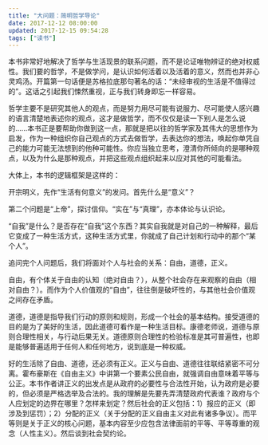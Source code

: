 ```yaml
---
title: "大问题：简明哲学导论"
date: 2017-12-12 08:00:00
updated: 2017-12-15 09:54:28
tags: ["读书"]
---
```

本书非常好地解决了哲学与生活现景的联系问题，而不是论证唯物辨证的绝对权威性。我们要的哲学，不是做学问，是认识如何活着以及活着的意义，然而也并非心灵鸡汤。开篇第一句话便是苏格拉底那句著名的话：“未经审视的生活是不值得过的”。这话之引起我们悚然重视，正与我们转身即忘一样容易。  
  
哲学主要不是研究其他人的观点，而是努力用尽可能有说服力、尽可能使人感兴趣的语言清楚地表述你的观点，这才是做哲学，而不仅仅是读一下别人是怎么说的……本书正是要帮助你做到这一点，那就是把以往的哲学家及其伟大的思想作为启发，作为一种组织你自己观点的方式去做哲学，去表达你的想法，唤起你单凭自己的能力可能无法想到的他种可能性。你应当独立思考，澄清你所倾向的是哪种观点，以及为什么是那种观点，并把这些观点组织起来以应对其他的可能看法。  
  
大体上，本书的逻辑框架是这样的：
  
开宗明义，先作“生活有何意义”的发问。首先什么是“意义”？
  
第二个问题是“上帝”，探讨信仰。“实在”与“真理”，亦本体论与认识论。
  
“自我”是什么？是否存在“自我”这个东西？其实自我就是对自己的一种解释，最后它变成了一种生活方式，这种生活方式里，你就成了自己计划和行动中的那个“某个人”。
  
追问完个人问题后，我们将面对个人与社会的关系：自由，道德，正义。
  
自由，有个体关于自由的认知（绝对自由？），从整个社会存在来观察的自由（相对自由？）。而作为个人价值观的“自由”，往往倒是破坏性的，与其他社会价值观之间存在矛盾。
  
道德，道德是指导我们行动的原则和规则，形成一个社会的基本结构。接受道德的目的是为了美好的生活，因此道德可看作是一种生活目标。康德老师说，道德与原则合理性相关，与行动后果无关。道德原则合理性的检验标准是其可普遍性，也即是能够普遍适用于任何人和任何地方，说到底是一种权威。
  
好的生活除了自由、道德，还必须有正义。正义与自由、道德往往联结紧密不可分离。霍布豪斯在《自由主义》中讲第一个要素公民自由，就强调自由意味着平等与公正。本书作者讲正义的出发点是从政府的必要性与合法性开始，认为政府是必要的，但必须是严格选举及合法的。我的理解是先要先弄清楚政府代表谁？政府与个人应划定的边界在哪里？怎样来划定？然后社会的正义包括：1）报应的正义（即涉及到惩罚）；2）分配的正义（关于分配的正义自由主义对此有诸多争议）。而平等则是关于正义的核心问题，基本内容至少应包含法律面前的平等、平等尊重的观念（人性主义）。然后谈到社会契约论。
